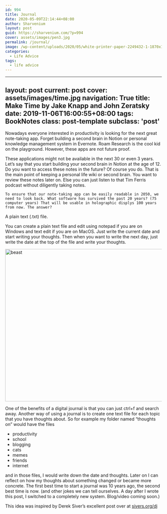 ```yaml
---
id: 994
title: Journal
date: 2020-05-09T22:14:44+08:00
author: Sharvenium
layout: post
guid: https://sharvenium.com/?p=994
cover: assets/images/pen3.jpg
permalink: /journal/
image: /wp-content/uploads/2020/05/white-printer-paper-2249432-1-1870x1244.jpg
categories:
  - Life Advice
tags:
  - life advice
---
```

---
layout: post
current: post
cover: assets/images/time.jpg
navigation: True
title: Make Time by Jake Knapp and John Zeratsky 
date: 2019-11-06T16:00:55+08:00
tags: BookNotes
class: post-template
subclass: 'post'
---
   <span>
    Nowadays everyone interested in productivity is looking for the next great note-taking app. Forget building a second brain in Notion or personal knowledge management system in Evernote. Roam Research is the cool kid on the playground. However, these apps are not future proof.
    </span>





  <p>
    These applications might not be available in the next 30 or even 3 years. Let&#8217;s say that you start building your second brain in Notion at the age of 12. Do you want to access these notes in the future? Of course you do. That is the main point of keeping a personal life wiki or second brain. You want to review these notes later on. Else you can just listen to that Tim Ferris podcast without diligently taking notes.
  
    To ensure that our note-taking app can be easily readable in 2050, we need to look back. What software has survived the past 20 years? (75 computer years) That will be usable in holographic displys 100 years from now. The answer?
  </p>
  
  <p>
    A plain text (.txt) file.
  </p>
  
  <p>
    You can create a plain text file and edit using notepad if you are on Windows and text edit if you are on MacOS. Just write the current date and start writing your thoughts. Then when you want to write the next day, just write the date at the top of the file and write your thoughts.
  </p>
  
  <p>
    <img class="aligncenter size-full wp-image-998" src="https://sharvenium.com/wp-content/uploads/2020/05/Capture-1.png" alt="beast" width="645" height="490" srcset="https://sharvenium.com/wp-content/uploads/2020/05/Capture-1.png 645w, https://sharvenium.com/wp-content/uploads/2020/05/Capture-1-300x228.png 300w, https://sharvenium.com/wp-content/uploads/2020/05/Capture-1-500x380.png 500w, https://sharvenium.com/wp-content/uploads/2020/05/Capture-1-400x304.png 400w" sizes="(max-width: 645px) 100vw, 645px" />
  </p>
  
  <p>
    One of the benefits of a digital journal is that you can just ctrl+f and search away. Another way of using a journal is to create one text file for each topic that you have thoughts about. So for example my folder named &#8220;thoughts on&#8221; would have the files
  </p>
  
  <ul>
    <li>
      productivity
    </li>
    <li>
      school
    </li>
    <li>
      blogging
    </li>
    <li>
      cats
    </li>
    <li>
      memes
    </li>
    <li>
      friends
    </li>
    <li>
      internet
    </li>
  </ul>
  
  <p>
    and in those files, I would write down the date and thoughts. Later on I can reflect on how my thoughts about something changed or became more concrete. The first best time to start a journal was 10 years ago, the second best time is now. (and other jokes we can tell ourselves. A day after I wrote this post, I switched to a completely new system. Blog/video coming soon.)
  </p>
  
  <p>
    This idea was inspired by Derek Siver&#8217;s excellent post over at <a href="http://sivers.org/dj">sivers.org/dj</a>
  </p>
